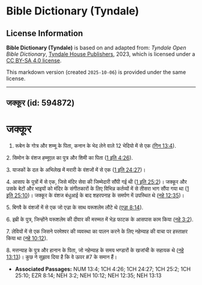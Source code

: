 # Bible Dictionary (Tyndale)

## License Information

**Bible Dictionary (Tyndale)** is based on and adapted from: _Tyndale Open Bible Dictionary_, [Tyndale House Publishers](https://tyndaleopenresources.com/), 2023, which is licensed under a [CC BY-SA 4.0 license](https://creativecommons.org/licenses/by-sa/4.0/legalcode.en).

This markdown version (created `2025-10-06`) is provided under the same license.



--------------------------------

## जक्कूर (id: 594872)

जक्कूर
======

1. रूबेन के गोत्र और शम्मू के पिता, कनान के भेद लेने वाले 12 भेदियो में से एक ([गिन 13:4](https://ref.ly/Num13:4)).

2\. सिमोन के वंशज हम्मूएल का पुत्र और शिमी का पिता ([1 इति 4:26](https://ref.ly/1Chr4:26)).

3\. याजकों के दल के अभिलेख में मरारी के वंशजों में से एक ([1 इति 24:27](https://ref.ly/1Chr24:27))।

4\. आसाप के पुत्रों में से एक, जिसे मंदिर सेवा की जिम्मेदारी सौंपी गई थी ([1 इति 25:2](https://ref.ly/1Chr25:2))। जक्कूर और उसके बेटों और भाइयों को मंदिर के संगीतकारों के लिए विभिन्न कर्तव्यों में से तीसरा भाग सौंपा गया था ([1 इति 25:10](https://ref.ly/1Chr25:10))। जक्कूर के वंशज बंधुआई के बाद शहरपनाह के समर्पण में उपस्थित थे ([नहे 12:35](https://ref.ly/Neh12:35))।

5\. बिगवै के वंशजों में से एक जो एज्रा के साथ यरूशलेम लौटे थे ([एज्रा 8:14](https://ref.ly/Ezra8:14)).

6\. इम्री के पुत्र, जिन्होंने यरूशलेम की दीवार की मरम्मत में भेड़ फाटक के आसपास काम किया ([नहे 3:2](https://ref.ly/Neh3:2)).

7\. लेवियों में से एक जिसने परमेश्वर की व्यवस्था का पालन करने के लिए नहेम्याह की वाचा पर हस्ताक्षर किया था ([नहे 10:12](https://ref.ly/Neh10:12)).

8\. मत्तन्याह के पुत्र और हानान के पिता, जो नहेम्याह के समय भण्डारों के खजांची के सहायक थे ([नहे 13:13](https://ref.ly/Neh13:13))। कुछ ने सुझाव दिया है कि वे ऊपर \#7 के समान हैं।

* **Associated Passages:** NUM 13:4; 1CH 4:26; 1CH 24:27; 1CH 25:2; 1CH 25:10; EZR 8:14; NEH 3:2; NEH 10:12; NEH 12:35; NEH 13:13

